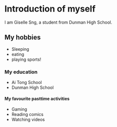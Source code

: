 # Introduction of myself
I am Giselle Sng, a student from Dunman High School.
## My hobbies
* Sleeping
* eating
* playing sports!
### My education
* Ai Tong School
* Dunman High School
#### My favourite pasttime activities
* Gaming
* Reading comics
* Watching videos
